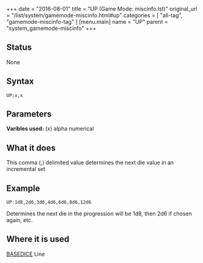 +++
date = "2016-08-01"
title = "UP (Game Mode: miscinfo.lst)"
original_url = "/list/system/gamemode-miscinfo.html#up"
categories = [ "all-tag", "gamemode-miscinfo-tag" ]
[menu.main]
    name = "UP"
    parent = "system_gamemode-miscinfo"
+++

## Status

None

## Syntax

`UP:x,x`

## Parameters




**Varibles used:** (x) alpha numerical

What it does
------------

This comma (,) delimited value determines the next die value in an
incremental set

Example
-------

`UP:1d8,2d6,3d6,4d6,6d6,8d6,12d6`

Determines the next die in the progression will be 1d8, then 2d6 if
chosen again, etc.

Where it is used
----------------

[BASEDICE](/list/system/gamemode-miscinfo/basedice.html) Line

